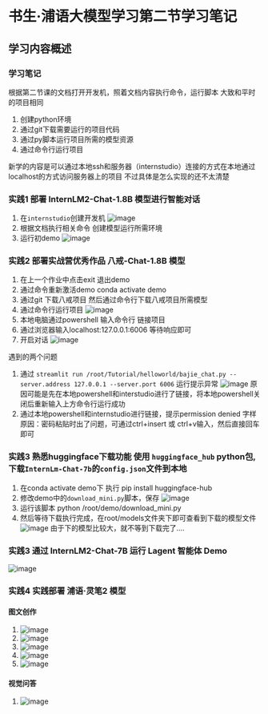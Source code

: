 # 书生·浦语大模型学习第二节学习笔记
## 学习内容概述
### 学习笔记
根据第二节课的文档打开开发机，照着文档内容执行命令，运行脚本
大致和平时的项目相同
1. 创建python环境
2. 通过git下载需要运行的项目代码
3. 通过py脚本运行项目所需的模型资源
4. 通过命令行运行项目

新学的内容是可以通过本地ssh和服务器（internstudio）连接的方式在本地通过localhost的方式访问服务器上的项目 不过具体是怎么实现的还不太清楚

### 实践1 部署 InternLM2-Chat-1.8B 模型进行智能对话
1. 在`internstudio`创建开发机
![image](https://github.com/PURE281/my_dream/assets/93171238/606ae254-9de7-442c-b07c-47f3b5575272)
3. 根据文档执行相关命令 创建模型运行所需环境
4. 运行初demo
![image](https://github.com/PURE281/my_dream/assets/93171238/0fd4391e-0c6e-4483-8a10-576beec57c45)

### 实践2 部署实战营优秀作品 八戒-Chat-1.8B 模型
1. 在上一个作业中点击exit 退出demo
2. 通过命令重新激活demo conda activate demo
3. 通过git 下载八戒项目 然后通过命令行下载八戒项目所需模型
4. 通过命令行运行项目
![image](https://github.com/PURE281/my_dream/assets/93171238/02853302-56ca-4087-8f8d-66508cef9118)
6. 本地电脑通过powershell 输入命令行 链接项目
7. 通过浏览器输入localhost:127.0.0.1:6006 等待响应即可
8. 开启对话
![image](https://github.com/PURE281/my_dream/assets/93171238/2c531c26-e3f3-4ac6-8a6a-726ed76a5bf0)


遇到的两个问题
1. 通过 `streamlit run /root/Tutorial/helloworld/bajie_chat.py --server.address 127.0.0.1 --server.port 6006` 运行提示异常
![image](https://github.com/PURE281/my_dream/assets/93171238/4b0e4813-c151-4228-82f2-4b49f24422d9)
原因可能是先在本地powershell和interstudio进行了链接，将本地powershell关闭后重新输入上方命令行运行成功
2. 通过本地powershell和internstudio进行链接，提示permission denied 字样
原因：密码粘贴时出了问题，可通过ctrl+insert 或 ctrl+v输入，然后直接回车即可

### 实践3 熟悉huggingface下载功能 使用 `huggingface_hub` python包,下载`InternLm-Chat-7b`的`config.json`文件到本地
1. 在conda activate demo下 执行 pip install huggingface-hub
2. 修改demo中的`download_mini.py`脚本，保存
![image](https://github.com/PURE281/my_dream/assets/93171238/f624cd71-5779-47f1-9b8f-4dbda05195c3)
3. 运行该脚本 python /root/demo/download_mini.py 
4. 然后等待下载执行完成，在root/models文件夹下即可查看到下载的模型文件
![image](https://github.com/PURE281/my_dream/assets/93171238/968131b0-8204-4fdb-8814-597d5046f1cd)
由于下的模型比较大，就不等到下载完了....

### 实践3 通过 InternLM2-Chat-7B 运行 Lagent 智能体 Demo
![image](https://github.com/PURE281/my_dream/assets/93171238/0ecb9ac1-fa02-42dd-a7d0-376622d325c1)

### 实践4 实践部署 浦语·灵笔2 模型
#### 图文创作
1. ![image](https://github.com/PURE281/my_dream/assets/93171238/ab68f228-5aad-43fc-bb28-f6507d31bde1)
2. ![image](https://github.com/PURE281/my_dream/assets/93171238/94ca8027-f14e-44d0-9dde-cc176b2f5570)
3. ![image](https://github.com/PURE281/my_dream/assets/93171238/d9d7200b-6dfb-43f0-9121-760ec9ba45db)
4. ![image](https://github.com/PURE281/my_dream/assets/93171238/13a34e0e-c494-464d-8a46-467a35a3e220)
5. ![image](https://github.com/PURE281/my_dream/assets/93171238/680d7b7d-c425-47c7-ae88-5249b44032d2)
#### 视觉问答
1. ![image](https://github.com/PURE281/my_dream/assets/93171238/f44f6583-0f23-42fb-998b-337b33d6ec91)
